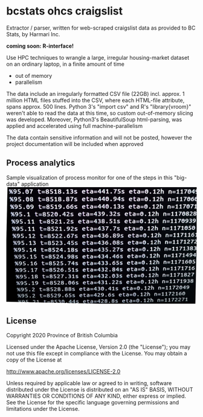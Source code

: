 # bcstats ohcs craigslist
Extractor / parser, written for web-scraped craigslist data as provided to BC Stats, by Harmari Inc.

**coming soon: R-interface!**

Use HPC techniques to wrangle a large, irregular housing-market dataset on an ordinary laptop, in a finite amount of time

* out of memory
* parallelism

The data include an irregularly formatted CSV file (22GB) incl. approx. 1 million HTML files stuffed into the CSV, where each HTML-file attribute, spans approx. 500 lines. Python 3's "import csv" and R's "library{vroom}" weren't able to read the data at this time, so custom out-of-memory slicing was developed. Moreover, Python3's BeautifulSoup html-parsing, was applied and accelerated using full machine-parallelism

The data contain sensitive information and will not be posted, however the project documentation will be included when approved

## Process analytics
Sample visualization of process monitor for one of the steps in this "big-data" application
![Process analytics](img/process_analytics.jpg)

## License

Copyright 2020 Province of British Columbia

Licensed under the Apache License, Version 2.0 (the "License");
you may not use this file except in compliance with the License.
You may obtain a copy of the License at

   http://www.apache.org/licenses/LICENSE-2.0

Unless required by applicable law or agreed to in writing, software
distributed under the License is distributed on an "AS IS" BASIS,
WITHOUT WARRANTIES OR CONDITIONS OF ANY KIND, either express or implied.
See the License for the specific language governing permissions and limitations under the License.
